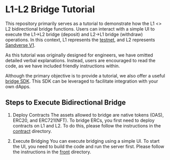# L1-L2 Bridge Tutorial
This repository primarily serves as a tutorial to demonstrate how the L1 <> L2 bidirectional bridge functions. Users can interact with a simple UI to execute the L1->L2 bridge (deposit) and L2->L1 bridge (withdraw) operations. In this context, L1 represents the [testnet](https://docs.oasys.games/docs/staking/rpc-endpoint/1-1-rpc-endpoint#testnet-hub-layer), and L2 represents [Sandverse V1](TODO).

As this tutorial was originally designed for engineers, we have omitted detailed verbal explanations. Instead, users are encouraged to read the code, as we have included friendly instructions within.

Although the primary objective is to provide a tutorial, we also offer a useful [bridge SDK](./front/src/sdk.ts). This SDK can be leveraged to facilitate integration with your own dApps.

## Steps to Execute Bidirectional Bridge
1. Deploy Contracts
The assets allowed to bridge are native tokens (OAS), ERC20, and ERC721(NFT). To bridge ERCs, you first need to deploy contracts on L1 and L2. To do this, please follow the instructions in the [contract](./contract) directory.

2. Execute Bridging
You can execute bridging using a simple UI. To start the UI, you need to build the code and run the server first. Please follow the instructions in the [front](./front) directory.
